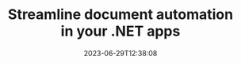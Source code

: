 ---
############################# Static ##########################
layout: "landing"
date: 2023-06-29T12:38:08
draft: false

lang: en
product: "Total"
product_tag: "total"
platform: ".NET"
platform_tag: "net"

############################# Drop-down ############################
supported_platforms:
  items:
    # supported_platforms loop
    - title: ".NET"
      tag: "net"
    # supported_platforms loop
    - title: "Java"
      tag: "java"
      
############################# Head ############################
head_title: "All-in-one document automation library for .NET applications"
head_description: "GroupDocs.Total for .NET is an all-in-one document automation API suite for .NET developers, providing a comprehensive set of tools for working with various document formats, including PDF, Word, Excel, Image, HTML, Diagram, and more."

############################# Header ##########################
title: "Streamline document automation<br> in your .NET apps"
description: "Unlock document automation: convert, view and compare, edit and sign between more than 200 formats easily."
words:
  for: "for"

actions:
  main: "Free NuGet Download"
  main_link: "https://www.nuget.org/packages/GroupDocs.Total"
  alt: "Licensing"
  alt_link: "https://purchase.groupdocs.com/pricing/total/net"
  title: "Ready to get started?"
  description: "Try GroupDocs.Total features for free or request a license"

release:
  title: "Version {0}&nbsp;released"
  notes: "See what’s new"
  downloads: "Downloads"
  link: "https://releases.groupdocs.com/total/net/release-notes/latest/"

code:
  title: "Merge and view Word files in C#"
  more: "More examples"
  more_link: "https://github.com/groupdocs-total/GroupDocs.Total-for-.NET"
  install: "dotnet add package GroupDocs.Total"
  content: |
    ```csharp {style=abap} 
    // Load the source DOCX file
    using (Merger merger = new Merger("sample1.docx"))
    {
        // Add another DOCX file to merge
        merger.Join("sample2.docx");

        // Merge DOCX files and save result
        merger.Save("merged.docx");
    }

    // Load merged DOCX file into viewer
    using (var viewer = new Viewer("merged.docx"))
    {
        // Set output HTML options, one file per page
        var viewOptions = 
        HtmlViewOptions.ForEmbeddedResources("page{0}.html");
        
        // Render DOCX to HTML with embedded resources        
        viewer.View(viewOptions);
    }
    ```

############################# Overview ############################
overview:
  enable: true
  title: "GroupDocs.Total at a glance"
  description: "Automate file view, convert, edit, compare, search, watermarking and other workflows in .NET applications"
  features:
    # feature loop
    - title: "Combine the power of multiple GroupDocs products to a single, comprehensive solution"
      content: | 
        You can use features of different GroupDocs products to create a customized approach that meets your specific needs.
        <br><br>
        For example, you can convert a Word file to PDF and then add a digital signature. Or populate a document template data from a database, or extract text from an image and then translate it into another language.
        <br><br>
        The possibilities are endless!
          
    # feature loop
    - title: "Master the diversity of file formats"
      content: "GroupDocs.Total for .NET unlocks compatibility with over 200 file formats, empowering you to process documents of all popular types. From office formats like Word and Excel to images, code, and encrypted files, we've got you covered."

    # feature loop
    - title: "Cross-platform support"
      content: "Free yourself from platform limitations. GroupDocs.Total provides cross-platform compatibility, allowing you to deliver optimal performance and solution availability to users on any system where .NET can be installed."

############################# Platforms ############################
platforms:
  enable: true
  title: "Platform independence"
  description: "GroupDocs.Total for .NET supports the following operating systems, frameworks and package managers"
  items:
    # platform loop
    - title: "Amazon"
      image: "amazon"
    # platform loop
    - title: "Docker"
      image: "docker"
    # platform loop
    - title: "Azure"
      image: "azure"
    # platform loop
    - title: "VS Code"
      image: "vs_code"
    # platform loop
    - title: "ReSharper"
      image: "resharper"
    # platform loop
    - title: "macOS"
      image: "finder"
    # platform loop
    - title: "Linux"
      image: "linux"
    # platform loop
    - title: "NuGet"
      image: "nuget"

############################# File formats ############################
formats:
  enable: true
  title: "Supported file formats"
  description: |
    GroupDocs.Total for .NET supports operations with the following [file formats](https://docs.groupdocs.com/total/net/supported-document-formats/).
  groups:
    # group loop
    - color: "green"
      content: |
        ### Microsoft Office, OpenDocument and text formats
        * **Word:** DOC, DOCX, DOCM, DOT, DOTX, DOTM, RTF, TXT
        * **Excel:** XLS, XLSX, XLSM, XLSB, XLTM, XLT, XLTM, XLTX
        * **PowerPoint:** PPT, PPTX, PPS, PPSX, PPSM, POT, POTM, POTX, PPTM        
        * **Project:** MPP, MPT, MPX
        * **Outlook:** MSG, EML, EMLX, PST, OST
        * **OneNote:** ONE
        * **OpenDocument:** ODT, OTT, ODS, ODP, OTP, OTS, ODG
        * **Fixed Page Layout:** PDF, TEX, XPS, OXPS
        * **e-Books:** EPUB, MOBI, DjVu
        * **Delimiter-Separated Values:** CSV, TSV
    # group loop
    - color: "blue"
      content: |
        ### Images, Graphics & Diagrams
        * **Raster images:** BMP, GIF, JPG, PNG, TIFF, WebP, DNG, DIB, Jpeg2000 family
        * **Windows Icon:** ICO
        * **Scalable Vector Graphics:** SVG, CDR, CMX, IGS, SVGZ        
        * **Adobe Photoshop:** PSD, PSB        
        * **Stereo Lithography (3D Printing):** STL        
        * **Medical Imaging:** DICOM
        * **Plotter Documents:** PLT, HPG
        * **Autodesk Design Web Formats:** DWF, DWG
        * **AutoCAD Drawing:** DWT, IFC, STL, CF2        
      # group loop
    - color: "red"
      content: |
        ### Other        
        * **Web:** HTML, MHT, MHTML, XML
        * **Metafile:** WMF, EMF, CGM, EMZ, WMZ
        * **Visio:** VSD, VDX, VSS, VSSX, VSX, VST, VSTX, VTX, VSDX, VDW, VSTM, VSSM, VSDM
        * **Project:** MPP, MPT, MPX
        * **PostScript:** PS, EPS
        * **Archives:** ZIP, TAR, BZ2, GZ, RAR, RAR5
        * **Other:** VCF, VCARD, NUMBERS, NSF, OBJ
        * **C/C++/C# Files:** C, CC, C# , CPP, CXX, CS, H, HH, M, MM
        * **Java/JavaScript Files:** JAVA, JS, JSON, PROPERTIES

############################# Features ############################
features:
  enable: true
  title: "GroupDocs.Total features"
  description: "Comprehensively manage, render, and convert PDFs and Office Documents"

  items:
    # feature loop
    - icon: "viewer"
      title: "Extensive File Viewing"
      content: "Comprehensive document viewing for over 180 formats, including HTML, images, and PDF."

    # feature loop
    - icon: "conversion"
      title: "Format Conversion"
      content: "Seamless conversion between various document formats without external tools."

    # feature loop
    - icon: "annotation"
      title: "Interactive Annotation"
      content: "Advanced annotation capabilities for text and image elements within documents."

    # feature loop
    - icon: "comparison"
      title: "Content Comparison"
      content: "Precise document comparison, highlighting differences in content and style."

    # feature loop
    - icon: "signature"
      title: "Signature Flexibility"
      content: "Versatile signature options, including text, image, and digital signatures."

    # feature loop
    - icon: "assembly"
      title: "Template-Based Document Creation"
      content: "Automated document generation from templates and external data sources."

    # feature loop
    - icon: "metadata"
      title: "Metadata Management"
      content: "Robust metadata access and manipulation for enhanced document control."

    # feature loop
    - icon: "search"
      title: "Advanced Search"
      content: "Powerful search functionality with support for fuzzy and synonym algorithms."

    # feature loop
    - icon: "watermark"
      title: "Watermark Control"
      content: "Effortless document watermark management, offering customization and extraction features."

############################# Code samples ############################
code_samples:
  enable: true
  title: "Code samples"
  description: "Some real-world scenarios of GroupDocs.Total for .NET usage"
  items:
    # code sample loop
    - title: "Secure and organize contracts: Apply watermarks and manage metadata in DOCX file"
      content: |
        Efficiently protect and organize your Word documents with this comprehensive code example. The sample below empowers you to implement robust watermarking and metadata management within your contract workflow for enhanced security and information management. It demonstrates how to: <br><br>
        <b>Apply a Custom Watermark:</b> Add a prominent 'Contract Draft' watermark to the document for visual clarity and protection. [Customize the watermark](https://docs.groupdocs.com/watermark/net/basic-usage/customize/) with font, color, opacity, and alignment options. <br><br>
        <b>Enhance Metadata:</b> Easily [modify document metadata](https://docs.groupdocs.com/metadata/net/working-with-metadata-in-wordprocessing-documents/) to include essential details like author, creation time, company, category, and keywords for improved organization and searchability.
       
        {{< landing/code title="C#">}}
        ```csharp {style=abap}  
        using GroupDocs.Metadata;
        using GroupDocs.Watermark;
        using GroupDocs.Watermark.Common;
        using GroupDocs.Watermark.Watermarks;
        
        // Load your document into watermarker
        using (Watermarker watermarker = new Watermarker("contract.docx"))
        {
            // Set the desired text and font for the watermark
            TextWatermark watermark = new TextWatermark("Contract Draft", new Font("Arial", 60, FontStyle.Bold));
            
            // Choose font color and text opacity, rotation and alignments
            watermark.ForegroundColor = Color.DarkGreen;
            watermark.Opacity = 0.5;
            watermark.HorizontalAlignment = HorizontalAlignment.Center;
            watermark.VerticalAlignment = VerticalAlignment.Center;
            
            // Apply the watermark
            watermarker.Add(watermark);
            
            // Save the resulting document
            watermarker.Save("watermarked-contract.docx");
        }

        using (Metadata metadata = new Metadata("watermarked-contract.docx"))
        {
          var root = metadata.GetRootPackage<WordProcessingRootPackage>();

          // Update document metadata properties
          root.DocumentProperties.Author = "Name Surname";
          root.DocumentProperties.CreatedTime = DateTime.Now;
          root.DocumentProperties.Company = "Company Name";
          root.DocumentProperties.Category = "Work materials";
          root.DocumentProperties.Keywords = "contract, watermarked";

          // Save document with updated metadata
          metadata.Save("contract-final.docx");
        }        
        ```
        {{< /landing/code >}}
    # code sample loop
    - title: "Streamlined Document Redaction"
      content: |
        <b>Scenario:</b> A large legal firm frequently processes diverse documents containing confidential client information that must be redacted before sharing with third-parties or for public disclosure. Manually redacting this sensitive information can be tedious, time-consuming, and prone to human error. To ensure efficiency, accuracy, and compliance with data protection regulations, the legal firm seeks an automated solution to streamline the document redaction process. 
        
        <br>

        <b>Solution:</b>
        GroupDocs.Total automates the process, triggering redaction upon receiving a document. Furthermore, [flexible options](https://docs.groupdocs.com/redaction/net/text-redactions/) empower customization by allowing you to set rules, choose redaction modes (e.g., blackout, replace with asterisks), and specify specific sections or pages for redaction. Finally, [user-friendly output](https://docs.groupdocs.com/viewer/net/rendering-to-pdf/) generates redacted documents in PDF format for easy sharing and review, while enhanced security and auditability ensure the entire process is documented for compliance and accountability. 
        <br><br>
        This comprehensive solution empowers legal professionals and other organizations to significantly reduce redaction time and costs, minimize human error, and consistently handle sensitive information with confidence.        
              
        {{< landing/code title="C#">}}
        ```csharp {style=abap}   
        using GroupDocs.Redaction;
        using GroupDocs.Viewer;
        using GroupDocs.Viewer.Options;

        // Load document with private data into redactor 
        using (Redactor redactor = new Redactor("customer-info.docx"))
        {
          // Setup and customize redaction options 
          redactor.Apply(new ExactPhraseRedaction("John Smith", new ReplacementOptions("[personal]")));
          // Apply redactions and save result 
          redactor.Save();
        }

        // Load redacted file for review 
        using (var viewer = new Viewer("customer-info.docx"))
        {
          // Setup PDF as desired viewing format       
          var viewOptions = new PdfViewOptions("redacted-info.pdf");

          // Save document into PDF      
          viewer.View(viewOptions);
        }
        ```
        {{< /landing/code >}}
############################# Reviews ############################
# reviews:
# enable: true
# title: "GroupDocs products reviews"
# description: "Don't just take our word for it. See what other developers say about our APIs"

# items:
#   # review loop
#   - title: "GroupDocs.Total"
#     content: "Excellent service and excellent products. They were extremely helpful and responsive during the GroupDocs.Viewer for .NET implementation process, can’t recommend them highly enough."
#     author: "Martin Lasarga"
#     company: "Product Manager at Axentria ECM by G.S.I."

#   # review loop
#   - title: "GroupDocs.Total"
#     content: "After implementing and using GroupDocs.Viewer for Java in the project it looks to be working very well. I have tested with a lot of documents and so far so good. Everything I’ve thrown at it renders nicely and looks just as good as it would in a PDF viewer or MS Word."
#     author: "Mats Oustad"
#     company: "Senior Consultant/Partner at Novanet AS"
---